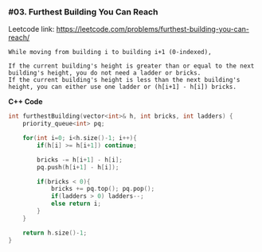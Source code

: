 ### #03. Furthest Building You Can Reach

Leetcode link: https://leetcode.com/problems/furthest-building-you-can-reach/

```
While moving from building i to building i+1 (0-indexed),

If the current building's height is greater than or equal to the next building's height, you do not need a ladder or bricks.
If the current building's height is less than the next building's height, you can either use one ladder or (h[i+1] - h[i]) bricks.
```

**C++ Code**
```cpp
int furthestBuilding(vector<int>& h, int bricks, int ladders) {
    priority_queue<int> pq;

    for(int i=0; i<h.size()-1; i++){
        if(h[i] >= h[i+1]) continue;

        bricks -= h[i+1] - h[i];
        pq.push(h[i+1] - h[i]);

        if(bricks < 0){
            bricks += pq.top(); pq.pop();
            if(ladders > 0) ladders--;
            else return i;
        }
    }

    return h.size()-1;
}
```
